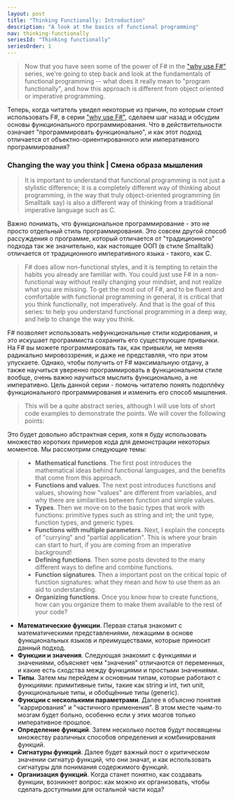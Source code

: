 ```yaml
---
layout: post
title: "Thinking Functionally: Introduction"
description: "A look at the basics of functional programming"
nav: thinking-functionally
seriesId: "Thinking functionally"
seriesOrder: 1
---
```


> Now that you have seen some of the power of F# in the ["why use F#"](../series/why-use-fsharp.md) series, we're going to step back and look at the fundamentals of functional  programming -- what does it really mean to "program functionally", and how this approach is different from object oriented or imperative programming.

Теперь, когда читатель увидел некоторые из причин, по которым стоит использовать F#, в серии ["why use F#"](../series/why-use-fsharp.md), сделаем шаг назад и обсудим основы функционального программирования. Что в действительности означает "программировать функционально", и как этот подход отличается от объектно-ориентированного или императивного программирования?

### Changing the way you think | Смена образа мышления ###

> It is important to understand that functional programming is not just a stylistic difference; it is a completely different way of thinking about programming, in the way that truly object-oriented programming (in Smalltalk say) is also a different way of thinking from a traditional imperative language such as C.

Важно понимать, что функциональное программирование - это не просто отдельный стиль программирования. Это совсем другой способ рассуждения о программе, который отличается от "традиционного" подхода так же значительно, как настоящее ООП (в стиле Smalltalk) отличается от традиционного императивного языка - такого, как C.

> F# does allow non-functional styles, and it is tempting to retain the habits you already are familiar with. You could just use F# in a non-functional way without really changing your mindset, and not realize what you are missing. To get the most out of F#, and to be fluent and comfortable with functional programming in general, it is critical that you think functionally, not imperatively.
> And that is the goal of this series: to help you understand functional programming in a deep way, and help to change the way you think.

F# позволяет использовать нефункциональные стили кодирования, и это искушает программиста сохранить его существующие привычки. На F# вы можете программировать так, как привыкли, не меняя радикально мировоззрения, и даже не представляя, что при этом упускаете. Однако, чтобы получить от F# максимальную отдачу, а также научиться уверенно программировать в функциональном стиле вообще, очень важно научиться мыслить функционально, а не императивно.
Цель данной серии - помочь читателю понять подоплёку функционального программирования и изменить его способ мышления.

> This will be a quite abstract series, although I will use lots of short code examples to demonstrate the points. We will cover the following points:

Это будет довольно абстрактная серия, хотя я буду использовать множество коротких примеров кода для демонстрации некоторых моментов. Мы рассмотрим следующие темы:

> * **Mathematical functions**. The first post introduces the mathematical ideas behind functional languages, and the benefits that come from this approach.
> * **Functions and values**. The next post introduces functions and values, showing how "values" are different from variables, and why there are similarities between function and simple values.
> * **Types**.  Then we move on to the basic types that work with functions: primitive types such as string and int; the unit type, function types, and generic types.
> * **Functions with multiple parameters**. Next, I explain the concepts of "currying" and "partial application". This is where your brain can start to hurt, if you are coming from an imperative background!
> * **Defining functions**. Then some posts devoted to the many different ways to define and combine functions.
> * **Function signatures**. Then a important post on the critical topic of function signatures: what they mean and how to use them as an aid to understanding.
> * **Organizing functions**. Once you know how to create functions, how can you organize them to make them available to the rest of your code?

* **Математические функции**. Первая статья знакомит с математическими представлениями, лежащими в основе функциональных языков и преимуществами, которые приносит данный подход.
* **Функции и значения**. Следующая знакомит с функциями и значениями, объясняет чем "значения" отличаются от переменных, и какие есть сходства между функциями и простыми значениями.
* **Типы**. Затем мы перейдем к основным типам, которые работают с функциями: примитивные типы, такие как string и int, тип unit, функциональные типы, и обобщённые типы (generic).
* **Функции с несколькими параметрами**. Далее я объясню понятия "каррирования" и "частичного применения". В этом месте чьим-то мозгам будет больно, особенно если у этих мозгов только императивное прошлое.
* **Определение функций**. Затем несколько постов будут посвящены множеству различных способов определения и комбинирования функций.
* **Сигнатуры функций**. Далее будет важный пост о критическом значении сигнатур функций, что они значат, и как использовать сигнатуры для понимания содержимого функций.
* **Организация функций**. Когда станет понятно, как создавать функции, возникнет вопрос: как можно их организовать, чтобы сделать доступными для остальной части кода?
